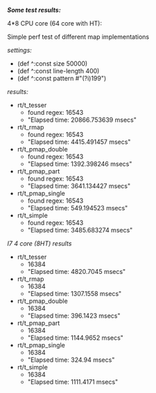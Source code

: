
***Some test results:***

4*8 CPU core (64 core with HT):

Simple perf test of different map implementations

*settings:*
- (def ^:const size 50000)
- (def ^:const line-length 400)
- (def ^:const pattern #"(?i)199")

*results:*
- rt/t_tesser
  -  found regex: 16543
  - "Elapsed time: 20866.753639 msecs"
- rt/t_rmap
  -  found regex: 16543
  - "Elapsed time: 4415.491457 msecs"
- rt/t_pmap_double
  -  found regex: 16543
  - "Elapsed time: 1392.398246 msecs"
- rt/t_pmap_part
  -  found regex: 16543
  - "Elapsed time: 3641.134427 msecs"
- rt/t_pmap_single
  -  found regex: 16543
  - "Elapsed time: 549.194523 msecs"
- rt/t_simple
  -  found regex: 16543
  - "Elapsed time: 3485.683274 msecs"
  
  
*I7 4 core (8HT) results*
- rt/t_tesser
  - 16384
  - "Elapsed time: 4820.7045 msecs"
- rt/t_rmap
  - 16384
  - "Elapsed time: 1307.1558 msecs"
- rt/t_pmap_double
  - 16384
  - "Elapsed time: 396.1423 msecs"
- rt/t_pmap_part
  - 16384
  - "Elapsed time: 1144.9652 msecs"
- rt/t_pmap_single
  - 16384
  - "Elapsed time: 324.94 msecs"
- rt/t_simple
  - 16384
  - "Elapsed time: 1111.4171 msecs"
